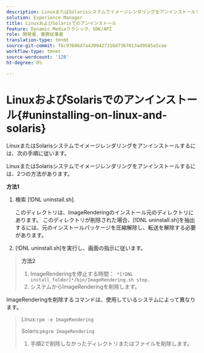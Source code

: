 ```yaml
---
description: LinuxまたはSolarisシステムでイメージレンダリングをアンインストールするには、次の手順に従います。
solution: Experience Manager
title: LinuxおよびSolarisでのアンインストール
feature: Dynamic Mediaクラシック，SDK/API
role: 開発者、業務従事者
translation-type: tm+mt
source-git-commit: f6c97606d7a4209427316d7367013ad9585a5cae
workflow-type: tm+mt
source-wordcount: '128'
ht-degree: 0%

---
```



# LinuxおよびSolarisでのアンインストール{#uninstalling-on-linux-and-solaris}

LinuxまたはSolarisシステムでイメージレンダリングをアンインストールするには、次の手順に従います。

LinuxまたはSolarisシステムでイメージレンダリングをアンインストールするには、2つの方法があります。

**方法1**

1. 検索 [!DNL uninstall.sh].

   このディレクトリは、ImageRenderingのインストール元のディレクトリにあります。 このディレクトリが削除された場合、[!DNL uninstall.sh]を抽出するには、元のインストールパッケージを圧縮解除し、転送を解除する必要があります。
1. [!DNL uninstall.sh]を実行し、画面の指示に従います。

>**方法2**
>
>1. ImageRenderingを停止する時間：` *[!DNL install_folder]*/bin/ImageRendering.sh stop.`
>1. システムからImageRenderingを削除します。

>
>   
ImageRenderingを削除するコマンドは、使用しているシステムによって異なります。
>
>   Linux:`rpm -e ImageRendering`
>
>   Solaris:`pkgrm ImageRendering`
>
>1. 手順2で削除しなかったディレクトリまたはファイルを削除します。

>



